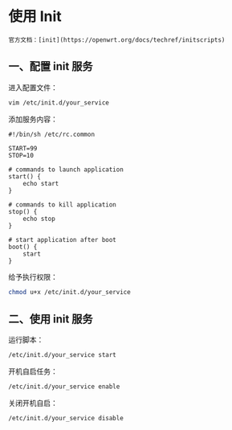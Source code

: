 # 使用 Init

```admonish info
官方文档：[init](https://openwrt.org/docs/techref/initscripts)
```

## 一、配置 init 服务

进入配置文件：

```sh
vim /etc/init.d/your_service
```

添加服务内容：

```
#!/bin/sh /etc/rc.common

START=99
STOP=10

# commands to launch application
start() {
    echo start
}

# commands to kill application
stop() {
    echo stop
}

# start application after boot
boot() {
    start
}
```

给予执行权限：

```sh
chmod u+x /etc/init.d/your_service
```

## 二、使用 init 服务

运行脚本：

```sh
/etc/init.d/your_service start
```

开机自启任务：

```sh
/etc/init.d/your_service enable
```

关闭开机自启：

```sh
/etc/init.d/your_service disable
```
